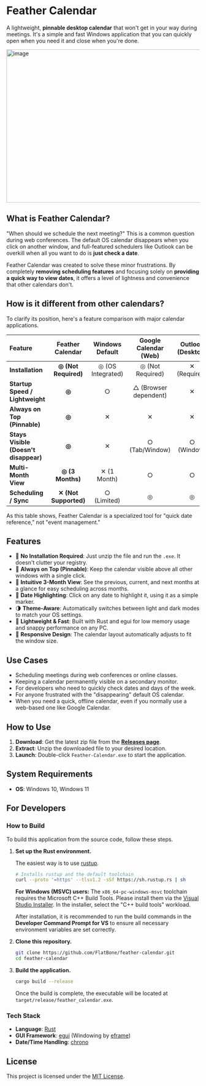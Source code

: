 # Feather Calendar

A lightweight, **pinnable desktop calendar** that won't get in your way during meetings.
It's a simple and fast Windows application that you can quickly open when you need it and close when you're done.

<img width="1063" height="399" alt="image" src="https://github.com/user-attachments/assets/9a38c400-2d55-4e01-8acb-f71018dda288" />

## What is Feather Calendar?

"When should we schedule the next meeting?" This is a common question during web conferences.
The default OS calendar disappears when you click on another window, and full-featured schedulers like Outlook can be overkill when all you want to do is **just check a date**.

Feather Calendar was created to solve these minor frustrations.
By completely **removing scheduling features** and focusing solely on **providing a quick way to view dates**, it offers a level of lightness and convenience that other calendars don't.

## How is it different from other calendars?

To clarify its position, here's a feature comparison with major calendar applications.

| Feature | Feather Calendar | Windows Default | Google Calendar (Web) | Outlook (Desktop) |
|:---|:---:|:---:|:---:|:---:|
| **Installation** | **◎ (Not Required)** | ◎ (OS Integrated) | ◎ (Not Required) | ✕ (Required) |
| **Startup Speed / Lightweight** | **◎** | ○ | △ (Browser dependent) | ✕ |
| **Always on Top (Pinnable)** | **◎** | ✕ | ✕ | ✕ |
| **Stays Visible (Doesn't disappear)** | **◎** | ✕ | ○ (Tab/Window) | ○ (Window) |
| **Multi-Month View** | **◎ (3 Months)** | ✕ (1 Month) | ○ | ○ |
| **Scheduling / Sync** | **✕ (Not Supported)** | ○ (Limited) | ◎ | ◎ |

As this table shows, Feather Calendar is a specialized tool for "quick date reference," not "event management."

## Features

- 🚀 **No Installation Required**: Just unzip the file and run the `.exe`. It doesn't clutter your registry.
- 📌 **Always on Top (Pinnable)**: Keep the calendar visible above all other windows with a single click.
- 📅 **Intuitive 3-Month View**: See the previous, current, and next months at a glance for easy scheduling across months.
- 🎨 **Date Highlighting**: Click on any date to highlight it, using it as a simple marker.
- 🌗 **Theme-Aware**: Automatically switches between light and dark modes to match your OS settings.
- 💨 **Lightweight & Fast**: Built with Rust and egui for low memory usage and snappy performance on any PC.
- 📐 **Responsive Design**: The calendar layout automatically adjusts to fit the window size.

## Use Cases

- Scheduling meetings during web conferences or online classes.
- Keeping a calendar permanently visible on a secondary monitor.
- For developers who need to quickly check dates and days of the week.
- For anyone frustrated with the "disappearing" default OS calendar.
- When you need a quick, offline calendar, even if you normally use a web-based one like Google Calendar.

## How to Use

1.  **Download**: Get the latest zip file from the **[Releases page](https://github.com/FlatBone/feather-calendar/releases)**.
2.  **Extract**: Unzip the downloaded file to your desired location.
3.  **Launch**: Double-click `Feather-Calendar.exe` to start the application.

## System Requirements

- **OS**: Windows 10, Windows 11

## For Developers

### How to Build

To build this application from the source code, follow these steps.

1.  **Set up the Rust environment.**

    The easiest way is to use [rustup](https://rustup.rs/).

    ```bash
    # Installs rustup and the default toolchain
    curl --proto '=https' --tlsv1.2 -sSf https://sh.rustup.rs | sh
    ```

    **For Windows (MSVC) users:**
    The `x86_64-pc-windows-msvc` toolchain requires the Microsoft C++ Build Tools. Please install them via the [Visual Studio Installer](https://visualstudio.microsoft.com/visual-cpp-build-tools/).
    In the installer, select the "C++ build tools" workload.

    After installation, it is recommended to run the build commands in the **Developer Command Prompt for VS** to ensure all necessary environment variables are set correctly.

2.  **Clone this repository.**

    ```sh
    git clone https://github.com/FlatBone/feather-calendar.git
    cd feather-calendar
    ```

3.  **Build the application.**

    ```bash
    cargo build --release
    ```

      Once the build is complete, the executable will be located at `target/release/feather_calendar.exe`.

### Tech Stack

- **Language**: [Rust](https://www.rust-lang.org/)
- **GUI Framework**: [egui](https://github.com/emilk/egui) (Windowing by [eframe](https://github.com/emilk/egui/tree/master/crates/eframe))
- **Date/Time Handling**: [chrono](https://crates.io/crates/chrono)

## License

This project is licensed under the [MIT License](LICENSE).
